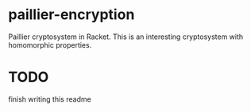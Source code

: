# paillier-encryption
Paillier cryptosystem in Racket. This is an interesting cryptosystem with homomorphic properties.

TODO
====
finish writing this readme
